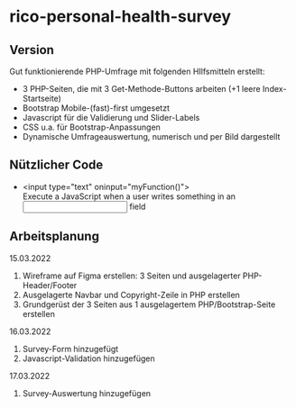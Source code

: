 # rico-personal-health-survey

## Version

Gut funktionierende PHP-Umfrage mit folgenden HIlfsmitteln erstellt:
* 3 PHP-Seiten, die mit 3 Get-Methode-Buttons arbeiten (+1 leere Index-Startseite)
* Bootstrap Mobile-(fast)-first umgesetzt
* Javascript für die Validierung und Slider-Labels
* CSS u.a. für Bootstrap-Anpassungen
* Dynamische Umfrageauswertung, numerisch und per Bild dargestellt

## Nützlicher Code

* \<input type="text" oninput="myFunction()"\><br>
Execute a JavaScript when a user writes something in an <input> field

## Arbeitsplanung

15.03.2022
1. Wireframe auf Figma erstellen: 3 Seiten und ausgelagerter PHP-Header/Footer
2. Ausgelagerte Navbar und Copyright-Zeile in PHP erstellen
3. Grundgerüst der 3 Seiten aus 1 ausgelagertem PHP/Bootstrap-Seite erstellen

16.03.2022
1. Survey-Form hinzugefügt
2. Javascript-Validation hinzugefügen

17.03.2022
1. Survey-Auswertung hinzugefügen

